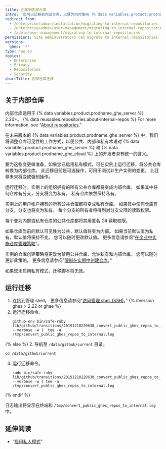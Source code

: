 ```yaml
---
title: 迁移到内部仓库
intro: '您可以迁移到内部仓库，以便为同时使用 {% data variables.product.prodname_ghe_server %} 和 {% data variables.product.prodname_ghe_cloud %} 的开发者统一内源体验。'
redirect_from:
  - /enterprise/admin/installation/migrating-to-internal-repositories
  - /enterprise/admin/user-management/migrating-to-internal-repositories
  - /admin/user-management/migrating-to-internal-repositories
permissions: Site administrators can migrate to internal repositories.
versions:
  ghes: '*'
type: how_to
topics:
  - Enterprise
  - Privacy
  - Repositories
  - Security
shortTitle: 内部仓库迁移
---
```


## 关于内部仓库

内部仓库适用于 {% data variables.product.prodname_ghe_server %} 2.20+。 {% data reusables.repositories.about-internal-repos %} For more information, see "[About repositories](/repositories/creating-and-managing-repositories/about-repositories#about-repository-visibility)."

在未来版本的 {% data variables.product.prodname_ghe_server %} 中，我们将调整仓库可见性的工作方式，以便公共、内部和私有术语对 {% data variables.product.prodname_ghe_server %} 和 {% data variables.product.prodname_ghe_cloud %} 上的开发者具有统一的含义。

要为这些变更做准备，如果您已启用私有模式，可在实例上运行迁移，将公共仓库转换为内部仓库。 此迁移目前是可选操作，可用于测试非生产实例的变更。 此迁移未来将变成强制操作。

运行迁移时，实例上的组织拥有的所有公共仓库都将变成内部仓库。 如果其中任何仓库有分支，分支将变为私有。 私有仓库依然保持私有。

实例上的用户帐户拥有的所有公共仓库都将变成私有仓库。 如果其中任何仓库有分支，分支也将变为私有。 每个分支的所有者将得到对分支父项的读取权限。

每个变为内部或私有仓库的公共仓库都将禁用匿名 Git 读取权限。

如果仓库当前的默认可见性为公共，默认值将变为内部。 如果当前默认值为私有，默认值将保持不变。 您可以随时更改默认值。 更多信息请参阅“[在企业中实施仓库管理策略](/admin/policies/enforcing-repository-management-policies-in-your-enterprise#configuring-the-default-visibility-of-new-repositories-in-your-enterprise)”。

实例的仓库创建策略将更改为禁用公共仓库，允许私有和内部仓库。 您可以随时更新此策略。 更多信息请参阅“[限制在实例中创建仓库](/enterprise/admin/user-management/restricting-repository-creation-in-your-instance)。”

如果您未启用私有模式，迁移脚本将无效。

## 运行迁移

1. 连接到管理 shell。 更多信息请参阅“[访问管理 shell (SSH)](/enterprise/admin/installation/accessing-the-administrative-shell-ssh)。”
{% ifversion ghes > 2.22 or ghae %}
2. 运行迁移命令。
   ```shell
   github-env bin/safe-ruby lib/github/transitions/20191210220630_convert_public_ghes_repos_to_internal.rb --verbose -w |  tee -a /tmp/convert_public_ghes_repos_to_internal.log
   ```
{% else %}
2. 导航至 `/data/github/current` 目录。
   ```shell
   cd /data/github/current
   ```
3. 运行迁移命令。
   ```shell
   sudo bin/safe-ruby lib/github/transitions/20191210220630_convert_public_ghes_repos_to_internal.rb --verbose -w | tee -a /tmp/convert_public_ghes_repos_to_internal.log
   ```
{% endif %}

日志输出将显示在终端和 `/tmp/convert_public_ghes_repos_to_internal.log` 中。

## 延伸阅读

- "[启用私人模式](/enterprise/admin/installation/enabling-private-mode)"
